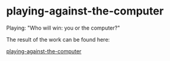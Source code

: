 # playing-against-the-computer

Playing: "Who will win: you or the computer?"

The result of the work can be found here:

[playing-against-the-computer](https://website-marischa.github.io/playing-against-the-computer/)
